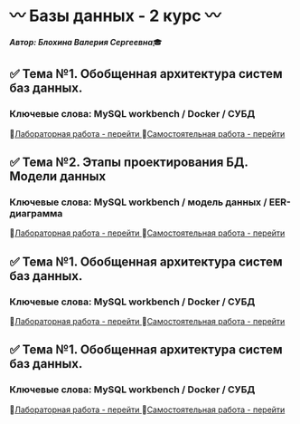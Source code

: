 # :wavy_dash: Базы данных - 2 курс :wavy_dash:

***Автор: Блохина Валерия Сергеевна***:mortar_board:


## :white_check_mark: Тема №1. Обобщенная архитектура систем баз данных.
### Ключевые слова: MySQL workbench / Docker / СУБД
:small_orange_diamond:[Лабораторная работа - перейти ](https://github.com/BlohinaValeria/Programming-2nd-course/tree/main/Лабораторная%201)
:small_orange_diamond:[Самостоятельная работа - перейти ](https://github.com/BlohinaValeria/Programming-2nd-course/tree/main/Лабораторная%201)

## :white_check_mark: Тема №2. Этапы проектирования БД. Модели данных
### Ключевые слова: MySQL workbench / модель данных / EER-диаграмма
:small_orange_diamond:[Лабораторная работа - перейти ](https://github.com/BlohinaValeria/database/tree/main/second%20topic/LAB)
:small_orange_diamond:[Самостоятельная работа - перейти ](https://github.com/BlohinaValeria/database/tree/main/second%20topic/independent%20work)

## :white_check_mark: Тема №1. Обобщенная архитектура систем баз данных.
### Ключевые слова: MySQL workbench / Docker / СУБД
:small_orange_diamond:[Лабораторная работа - перейти ](https://github.com/BlohinaValeria/Programming-2nd-course/tree/main/Лабораторная%201)
:small_orange_diamond:[Самостоятельная работа - перейти ](https://github.com/BlohinaValeria/Programming-2nd-course/tree/main/Лабораторная%201)

## :white_check_mark: Тема №1. Обобщенная архитектура систем баз данных.
### Ключевые слова: MySQL workbench / Docker / СУБД
:small_orange_diamond:[Лабораторная работа - перейти ](https://github.com/BlohinaValeria/Programming-2nd-course/tree/main/Лабораторная%201)
:small_orange_diamond:[Самостоятельная работа - перейти ](https://github.com/BlohinaValeria/Programming-2nd-course/tree/main/Лабораторная%201)
